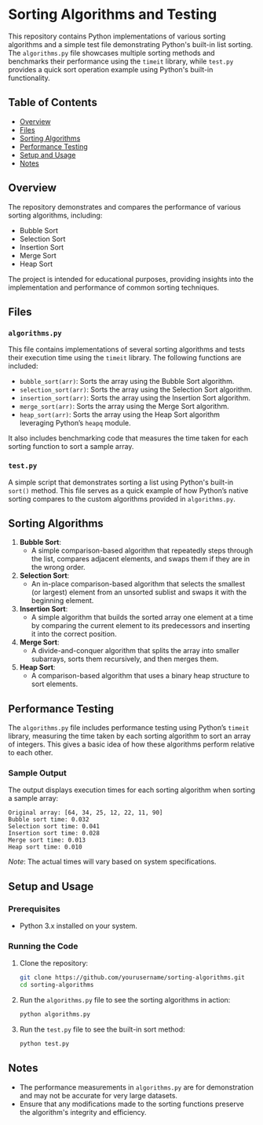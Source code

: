 # Sorting Algorithms and Testing

This repository contains Python implementations of various sorting algorithms and a simple test file demonstrating Python's built-in list sorting. The `algorithms.py` file showcases multiple sorting methods and benchmarks their performance using the `timeit` library, while `test.py` provides a quick sort operation example using Python's built-in functionality.

## Table of Contents
- [Overview](#overview)
- [Files](#files)
- [Sorting Algorithms](#sorting-algorithms)
- [Performance Testing](#performance-testing)
- [Setup and Usage](#setup-and-usage)
- [Notes](#notes)

## Overview
The repository demonstrates and compares the performance of various sorting algorithms, including:
- Bubble Sort
- Selection Sort
- Insertion Sort
- Merge Sort
- Heap Sort

The project is intended for educational purposes, providing insights into the implementation and performance of common sorting techniques.

## Files

### `algorithms.py`
This file contains implementations of several sorting algorithms and tests their execution time using the `timeit` library. The following functions are included:
- `bubble_sort(arr)`: Sorts the array using the Bubble Sort algorithm.
- `selection_sort(arr)`: Sorts the array using the Selection Sort algorithm.
- `insertion_sort(arr)`: Sorts the array using the Insertion Sort algorithm.
- `merge_sort(arr)`: Sorts the array using the Merge Sort algorithm.
- `heap_sort(arr)`: Sorts the array using the Heap Sort algorithm leveraging Python’s `heapq` module.

It also includes benchmarking code that measures the time taken for each sorting function to sort a sample array.

### `test.py`
A simple script that demonstrates sorting a list using Python's built-in `sort()` method. This file serves as a quick example of how Python’s native sorting compares to the custom algorithms provided in `algorithms.py`.

## Sorting Algorithms

1. **Bubble Sort**:
   - A simple comparison-based algorithm that repeatedly steps through the list, compares adjacent elements, and swaps them if they are in the wrong order.
2. **Selection Sort**:
   - An in-place comparison-based algorithm that selects the smallest (or largest) element from an unsorted sublist and swaps it with the beginning element.
3. **Insertion Sort**:
   - A simple algorithm that builds the sorted array one element at a time by comparing the current element to its predecessors and inserting it into the correct position.
4. **Merge Sort**:
   - A divide-and-conquer algorithm that splits the array into smaller subarrays, sorts them recursively, and then merges them.
5. **Heap Sort**:
   - A comparison-based algorithm that uses a binary heap structure to sort elements.

## Performance Testing
The `algorithms.py` file includes performance testing using Python’s `timeit` library, measuring the time taken by each sorting algorithm to sort an array of integers. This gives a basic idea of how these algorithms perform relative to each other.

### Sample Output
The output displays execution times for each sorting algorithm when sorting a sample array:

```
Original array: [64, 34, 25, 12, 22, 11, 90]
Bubble sort time: 0.032
Selection sort time: 0.041
Insertion sort time: 0.028
Merge sort time: 0.013
Heap sort time: 0.010
```

*Note*: The actual times will vary based on system specifications.

## Setup and Usage

### Prerequisites
- Python 3.x installed on your system.

### Running the Code
1. Clone the repository:
   ```bash
   git clone https://github.com/yourusername/sorting-algorithms.git
   cd sorting-algorithms
   ```

2. Run the `algorithms.py` file to see the sorting algorithms in action:
   ```bash
   python algorithms.py
   ```

3. Run the `test.py` file to see the built-in sort method:
   ```bash
   python test.py
   ```

## Notes
- The performance measurements in `algorithms.py` are for demonstration and may not be accurate for very large datasets.
- Ensure that any modifications made to the sorting functions preserve the algorithm's integrity and efficiency.
